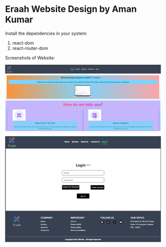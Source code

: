 # Eraah Website Design by Aman Kumar

Install the dependencies in your system:
1. react-dom
2. react-router-dom

Screenshots of Website:

![image alt](https://github.com/Amankumar9034/Eraah/blob/2187417f11c13e85396cbe4500471d668681bf7f/Eraah1.JPG)

![image alt](https://github.com/Amankumar9034/Eraah/blob/2187417f11c13e85396cbe4500471d668681bf7f/errah2.JPG)

